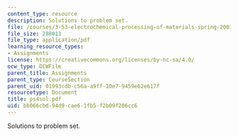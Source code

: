 ```yaml
---
content_type: resource
description: Solutions to problem set.
file: /courses/3-53-electrochemical-processing-of-materials-spring-2001/bb066cbd94d9cae61fb5f2b09f206cc6_ps4sol.pdf
file_size: 288013
file_type: application/pdf
learning_resource_types:
- Assignments
license: https://creativecommons.org/licenses/by-nc-sa/4.0/
ocw_type: OCWFile
parent_title: Assignments
parent_type: CourseSection
parent_uid: 01993cdb-c56a-a9ff-10e7-9459e62e617f
resourcetype: Document
title: ps4sol.pdf
uid: bb066cbd-94d9-cae6-1fb5-f2b09f206cc6
---
```

Solutions to problem set.